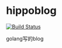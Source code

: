 # hippoblog 
[![Build Status](https://travis-ci.org/hippora/hippoblog.svg)](https://travis-ci.org/hippora/hippoblog)

golang写的blog
